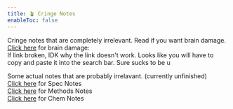 ```yaml
---
title: 🪴 Cringe Notes
enableToc: false
---
```


Cringe notes that are completely irrelevant. Read if you want brain damage. <br>
<a href="https://grimreaper2654.github.io/Notes/notes/cringe/">Click here</a> for brain damage: <br>
If link broken, IDK why the link doesn't work. Looks like you will have to copy and paste it into the search bar. Sure sucks to be u

Some actual notes that are probably irrelavant. (currently unfinished)<br>
<a href="https://grimreaper2654.github.io/Notes/notes/Spec/">Click here</a> for Spec Notes<br>
<a href="https://grimreaper2654.github.io/Notes/notes/Methods/">Click here</a> for Methods Notes<br>
<a href="https://grimreaper2654.github.io/Notes/notes/Chemistry/">Click here</a> for Chem Notes<br>
